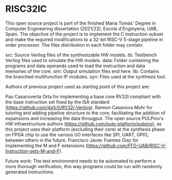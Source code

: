 # RISC32IC
This open source project is part of the finished Maria Tomàs' Degree in Computer Engineering dissertation (2021/22), Escola d'Enginyeria, UAB, Spain.
The objective of the project is to implement the C instruction subset and make the required modifications to a 32-bit RISC-V 5-stage pipeline in order processor.
The files distribution in each folder may contain:

src: Source Verilog files of the synthesizable HW models.
tb: Testbench Verilog files used to simulate the HW models.
data: Folder containing the programs and data operands used to load the instruction and data memories of the core.
sim: Output simulation files end here.
lib: Contains the branched multifunction IP modules.
syn: Files used at the synthesis tool.

Authors of previous project used as starting point of this project are:

Pau Casacoverta Orta for implementing a base core RV32I compliant with the base instruction set fixed by the ISA standard (https://github.com/4a1c0/RV32i-Verilog).
Raimon Casanova Mohr for tutoring and adding pipeline structure to the core, facilitating the addition of expansions and increasing the data througput.
The open source PULPino's HW infraestructure authors (https://github.com/pulp-platform/pulpino), as this project uses their platform (excluding their core) at the synthesis phase on FPGA chip to use the various I/O interfaces like SPI, UART, GPIO, between others in the future.
Francisco Javier Fuentes Diaz for implementing the M and F extensions (https://github.com/FFD-UAB/RISC-V-Instruction-sets-M-and-F).

Future work:
The test environment needs to be automated to perform a more thorough verification, this way programs could be run with randomly generated instructions.